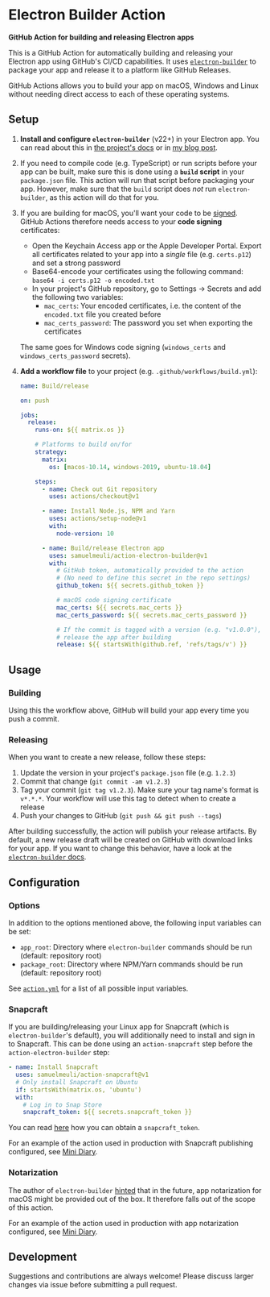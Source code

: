 # Electron Builder Action

**GitHub Action for building and releasing Electron apps**

This is a GitHub Action for automatically building and releasing your Electron app using GitHub's CI/CD capabilities. It uses [`electron-builder`](https://github.com/electron-userland/electron-builder) to package your app and release it to a platform like GitHub Releases.

GitHub Actions allows you to build your app on macOS, Windows and Linux without needing direct access to each of these operating systems.

## Setup

1. **Install and configure `electron-builder`** (v22+) in your Electron app. You can read about this in [the project's docs](https://www.electron.build) or in [my blog post](https://samuelmeuli.com/blog/2019-04-07-packaging-and-publishing-an-electron-app).

2. If you need to compile code (e.g. TypeScript) or run scripts before your app can be built, make sure this is done using a **`build` script** in your `package.json` file. This action will run that script before packaging your app. However, make sure that the `build` script does _not_ run `electron-builder`, as this action will do that for you.

3. If you are building for macOS, you'll want your code to be [signed](https://samuelmeuli.com/blog/2019-04-07-packaging-and-publishing-an-electron-app/#code-signing). GitHub Actions therefore needs access to your **code signing** certificates:

   - Open the Keychain Access app or the Apple Developer Portal. Export all certificates related to your app into a _single_ file (e.g. `certs.p12`) and set a strong password
   - Base64-encode your certificates using the following command: `base64 -i certs.p12 -o encoded.txt`
   - In your project's GitHub repository, go to Settings → Secrets and add the following two variables:
     - `mac_certs`: Your encoded certificates, i.e. the content of the `encoded.txt` file you created before
     - `mac_certs_password`: The password you set when exporting the certificates

   The same goes for Windows code signing (`windows_certs` and `windows_certs_password` secrets).

4. **Add a workflow file** to your project (e.g. `.github/workflows/build.yml`):

   ```yml
   name: Build/release

   on: push

   jobs:
     release:
       runs-on: ${{ matrix.os }}

       # Platforms to build on/for
       strategy:
         matrix:
           os: [macos-10.14, windows-2019, ubuntu-18.04]

       steps:
         - name: Check out Git repository
           uses: actions/checkout@v1

         - name: Install Node.js, NPM and Yarn
           uses: actions/setup-node@v1
           with:
             node-version: 10

         - name: Build/release Electron app
           uses: samuelmeuli/action-electron-builder@v1
           with:
             # GitHub token, automatically provided to the action
             # (No need to define this secret in the repo settings)
             github_token: ${{ secrets.github_token }}

             # macOS code signing certificate
             mac_certs: ${{ secrets.mac_certs }}
             mac_certs_password: ${{ secrets.mac_certs_password }}

             # If the commit is tagged with a version (e.g. "v1.0.0"),
             # release the app after building
             release: ${{ startsWith(github.ref, 'refs/tags/v') }}
   ```

## Usage

### Building

Using this the workflow above, GitHub will build your app every time you push a commit.

### Releasing

When you want to create a new release, follow these steps:

1. Update the version in your project's `package.json` file (e.g. `1.2.3`)
2. Commit that change (`git commit -am v1.2.3`)
3. Tag your commit (`git tag v1.2.3`). Make sure your tag name's format is `v*.*.*`. Your workflow will use this tag to detect when to create a release
4. Push your changes to GitHub (`git push && git push --tags`)

After building successfully, the action will publish your release artifacts. By default, a new release draft will be created on GitHub with download links for your app. If you want to change this behavior, have a look at the [`electron-builder` docs](https://www.electron.build).

## Configuration

### Options

In addition to the options mentioned above, the following input variables can be set:

- `app_root`: Directory where `electron-builder` commands should be run (default: repository root)
- `package_root`: Directory where NPM/Yarn commands should be run (default: repository root)

See [`action.yml`](./action.yml) for a list of all possible input variables.

### Snapcraft

If you are building/releasing your Linux app for Snapcraft (which is `electron-builder`'s default), you will additionally need to install and sign in to Snapcraft. This can be done using an `action-snapcraft` step before the `action-electron-builder` step:

```yml
- name: Install Snapcraft
  uses: samuelmeuli/action-snapcraft@v1
  # Only install Snapcraft on Ubuntu
  if: startsWith(matrix.os, 'ubuntu')
  with:
    # Log in to Snap Store
    snapcraft_token: ${{ secrets.snapcraft_token }}
```

You can read [here](https://github.com/samuelmeuli/action-snapcraft) how you can obtain a `snapcraft_token`.

For an example of the action used in production with Snapcraft publishing configured, see [Mini Diary](https://github.com/samuelmeuli/mini-diary).

### Notarization

The author of `electron-builder` [hinted](https://github.com/electron-userland/electron-builder/issues/3870#issuecomment-495885439) that in the future, app notarization for macOS might be provided out of the box. It therefore falls out of the scope of this action.

For an example of the action used in production with app notarization configured, see [Mini Diary](https://github.com/samuelmeuli/mini-diary).

## Development

Suggestions and contributions are always welcome! Please discuss larger changes via issue before submitting a pull request.
